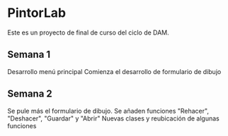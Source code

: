 # PintorLab
Este es un proyecto de final de curso del ciclo de DAM.

Semana 1
---------
Desarrollo menú principal
Comienza el desarrollo de formulario de dibujo

Semana 2
---------
Se pule más el formulario de dibujo.
Se añaden funciones "Rehacer", "Deshacer", "Guardar" y "Abrir"
Nuevas clases y reubicación de algunas funciones
